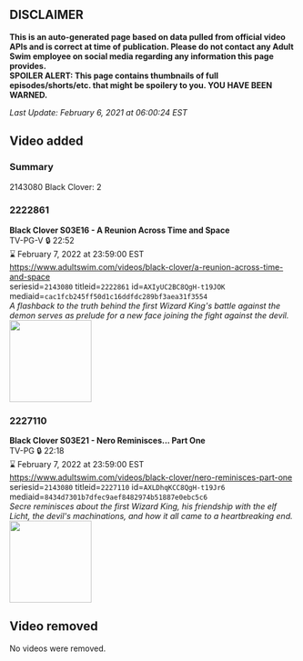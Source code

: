 ## DISCLAIMER
**This is an auto-generated page based on data pulled from official video APIs and is correct at time of publication. Please do not contact any Adult Swim employee on social media regarding any information this page provides.**  
**SPOILER ALERT: This page contains thumbnails of full episodes/shorts/etc. that might be spoilery to you. YOU HAVE BEEN WARNED.**  

_Last Update: February 6, 2021 at 06:00:24 EST_
## Video added
### Summary
2143080 Black Clover: 2  
### 2222861
**Black Clover S03E16 - A Reunion Across Time and Space**  
TV-PG-V 🔒 22:52  
⌛ February 7, 2022 at 23:59:00 EST  
https://www.adultswim.com/videos/black-clover/a-reunion-across-time-and-space  
seriesid=`2143080` titleid=`2222861` id=`AXIyUC2BC8QgH-t19JOK` mediaid=`cac1fcb245ff50d1c16ddfdc289bf3aea31f3554`  
_A flashback to the truth behind the first Wizard King's battle against the demon serves as prelude for a new face joining the fight against the devil._  
<a href="https://media.cdn.adultswim.com/uploads/20200520/thumbnails/2_2052094091-BlackClover_118.jpg"><img src="https://media.cdn.adultswim.com/uploads/20200520/thumbnails/2_2052094091-BlackClover_118.jpg" height="144px" /></a>
### 2227110
**Black Clover S03E21 - Nero Reminisces... Part One**  
TV-PG 🔒 22:18  
⌛ February 7, 2022 at 23:59:00 EST  
https://www.adultswim.com/videos/black-clover/nero-reminisces-part-one  
seriesid=`2143080` titleid=`2227110` id=`AXLDhqKCC8QgH-t19Jr6` mediaid=`8434d7301b7dfec9aef8482974b51887e0ebc5c6`  
_Secre reminisces about the first Wizard King, his friendship with the elf Licht, the devil's machinations, and how it all came to a heartbreaking end._  
<a href="https://media.cdn.adultswim.com/uploads/20200617/thumbnails/2_206171424355-BlackClover_123.jpg"><img src="https://media.cdn.adultswim.com/uploads/20200617/thumbnails/2_206171424355-BlackClover_123.jpg" height="144px" /></a>
## Video removed
No videos were removed.  
